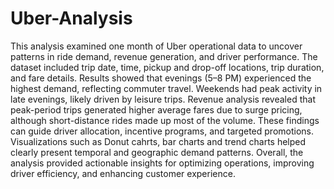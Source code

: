 # Uber-Analysis

This analysis examined one month of Uber operational data to uncover patterns in ride demand, revenue generation, and driver performance. 
The dataset included trip date, time, pickup and drop-off locations, trip duration, and fare details.
Results showed that evenings (5–8 PM) experienced the highest demand, reflecting commuter travel.
Weekends had peak activity in late evenings, likely driven by leisure trips. 
Revenue analysis revealed that peak-period trips generated higher average fares due to surge pricing, although short-distance rides made up most of the volume. 
These findings can guide driver allocation, incentive programs, and targeted promotions.
Visualizations such as Donut cahrts, bar charts and trend charts helped clearly present temporal and geographic demand patterns. 
Overall, the analysis provided actionable insights for optimizing operations, improving driver efficiency, and enhancing customer experience.


